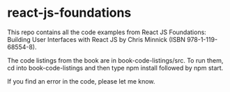 # react-js-foundations
This repo contains all the code examples from React JS Foundations: Building User Interfaces with React JS by Chris Minnick (ISBN 978-1-119-68554-8).

The code listings from the book are in book-code-listings/src. To run them, cd into book-code-listings and then type npm install followed by npm start.

If you find an error in the code, please let me know.